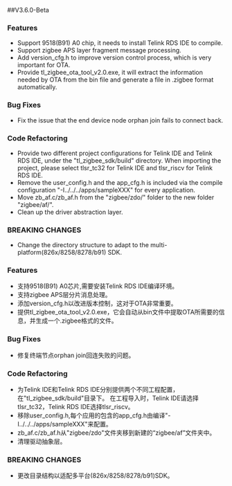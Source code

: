 ##V3.6.0-Beta

### Features
   * Support 9518(B91) A0 chip, it needs to install Telink RDS IDE to compile.
   * Support zigbee APS layer fragment message processing.
   * Add version_cfg.h to improve version control process, which is very important for OTA.
   * Provide tl_zigbee_ota_tool_v2.0.exe, it will extract the information needed by OTA from the bin file and generate a file in .zigbee format automatically.
### Bug Fixes
   * Fix the issue that the end device node orphan join fails to connect back.
### Code Refactoring
   * Provide two different project configurations for Telink IDE and Telink RDS IDE, under the "tl_zigbee_sdk/build" directory. 
     When importing the project, please select tlsr_tc32 for Telink IDE and tlsr_riscv for Telink RDS IDE.
   * Remove the user_config.h and the app_cfg.h is included via the compile configuration "-I../../../apps/sampleXXX" for every application.
   * Move zb_af.c/zb_af.h from the "zigbee/zdo/" folder to the new folder "zigbee/af/".
   * Clean up the driver abstraction layer.
### BREAKING CHANGES
   * Change the directory structure to adapt to the multi-platform(826x/8258/8278/b91) SDK.

### Features
   * 支持9518(B91) A0芯片,需要安装Telink RDS IDE编译环境。
   * 支持zigbee APS层分片消息处理。
   * 添加version_cfg.h以改进版本控制，这对于OTA非常重要。
   * 提供tl_zigbee_ota_tool_v2.0.exe，它会自动从bin文件中提取OTA所需要的信息，并生成一个.zigbee格式的文件。
### Bug Fixes
   * 修复终端节点orphan join回连失败的问题。
### Code Refactoring
   * 为Telink IDE和Telink RDS IDE分别提供两个不同工程配置，在"tl_zigbee_sdk/build"目录下。
     在工程导入时，Telink IDE请选择tlsr_tc32，Telink RDS IDE选择tlsr_riscv。
   * 移除user_config.h,每个应用的包含的app_cfg.h由编译"-I../../../apps/sampleXXX"来配置。
   * zb_af.c/zb_af.h从"zigbee/zdo"文件夹移到新建的“zigbee/af”文件夹中。
   * 清理驱动抽象层。
### BREAKING CHANGES
   * 更改目录结构以适配多平台(826x/8258/8278/b91)SDK。
